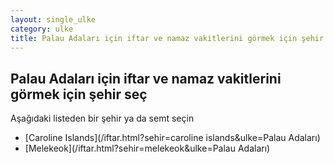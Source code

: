 ```yaml
---
layout: single_ulke
category: ulke
title: Palau Adaları için iftar ve namaz vakitlerini görmek için şehir seç
---
```



## Palau Adaları için iftar ve namaz vakitlerini görmek için şehir seç

Aşağıdaki listeden bir şehir ya da semt seçin


* [Caroline Islands](/iftar.html?sehir=caroline islands&ulke=Palau Adaları)
* [Melekeok](/iftar.html?sehir=melekeok&ulke=Palau Adaları)
